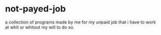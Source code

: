 # not-payed-job
a collection of programs made by me for my unpaid job that i have to work at whit or whitout my will to do so.
